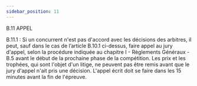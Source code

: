 ```yaml
---
sidebar_position: 11
---
```


B.11 APPEL

B.11.1 : Si un concurrent n'est pas d'accord avec les décisions des arbitres, il peut, sauf dans le cas de
l’article B.10.1 ci-dessus, faire appel au jury d'appel, selon la procédure indiquée au chapitre I - Règlements
Généraux - B.5 avant le début de la prochaine phase de la compétition. Les prix et les trophées, qui sont
l'objet d'un litige, ne peuvent pas être remis avant que le jury d'appel n'ait pris une décision.
L'appel écrit doit se faire dans les 15 minutes avant la fin de l'épreuve.
